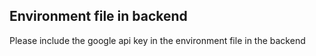 ## Environment file in backend

Please include the google api key in the environment file in the backend 